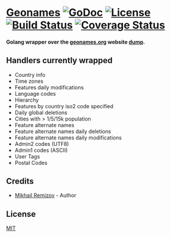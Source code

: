 # [Geonames](http://github.com/remizovm/geonames) [![GoDoc](http://img.shields.io/badge/go-documentation-blue.svg?style=flat-square)](http://godoc.org/github.com/remizovm/geonames) [![License](http://img.shields.io/badge/license-mit-blue.svg?style=flat-square)](https://raw.githubusercontent.com/remizovm/geonames/master/LICENSE) [![Build Status](http://img.shields.io/travis/remizovm/geonames.svg?style=flat-square)](https://travis-ci.org/remizovm/geonames) [![Coverage Status](http://img.shields.io/coveralls/remizovm/geonames.svg?style=flat-square)](https://coveralls.io/r/remizovm/geonames)

#### Golang wrapper over the [geonames.org](http://www.geonames.org) website [dump](http://download.geonames.org/export/dump/).

## Handlers currently wrapped

- Country info
- Time zones
- Features daily modifications
- Language codes
- Hierarchy
- Features by country iso2 code specified
- Daily global deletions
- Cities with > 1/5/15k population
- Feature alternate names
- Feature alternate names daily deletions
- Feature alternate names daily modifications
- Admin2 codes (UTF8)
- Admin1 codes (ASCII)
- User Tags
- Postal Codes

## Credits
- [Mikhail Remizov](https://github.com/remizovm) - Author

## License
[MIT](https://github.com/remizovm/geonames/blob/master/LICENSE)
